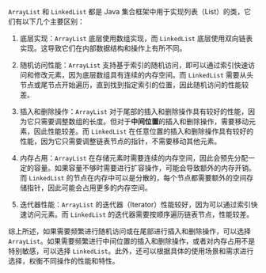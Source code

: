 `ArrayList` 和 `LinkedList` 都是 Java 集合框架中用于实现列表（List）的类，它们有以下几个主要区别：

1. 底层实现：`ArrayList` 底层使用数组实现，而 `LinkedList` 底层使用双向链表实现。这导致它们在内部数据结构和操作上有所不同。

2. 随机访问性能：`ArrayList` 支持基于索引的随机访问，即可以通过索引快速访问和修改元素，因为底层数组具有连续的内存空间。而 `LinkedList` 需要从头节点或尾节点开始遍历，直到找到指定索引的位置，因此随机访问的性能较差。

3. 插入和删除操作：`ArrayList` 对于尾部的插入和删除操作具有较好的性能，因为它只需要调整数组的长度。但对于**中间位置**的插入和删除操作，需要移动元素，因此性能较差。而 `LinkedList` 在任意位置的插入和删除操作具有较好的性能，因为它只需要调整链表节点的指针，不需要移动其他元素。

4. 内存占用：`ArrayList` 在存储元素时需要连续的内存空间，因此会预先分配一定的容量。如果容量不够时需要进行扩容操作，可能会导致额外的内存开销。而 `LinkedList` 的节点在内存中可以是分散的，每个节点都需要额外的空间存储指针，因此可能会占用更多的内存空间。

5. 迭代器性能：`ArrayList` 的迭代器（Iterator）性能较好，因为可以通过索引快速访问元素。而 `LinkedList` 的迭代器需要按顺序遍历链表节点，性能较差。

综上所述，如果需要频繁进行随机访问或在尾部进行插入和删除操作，可以选择 `ArrayList`。如果需要频繁进行中间位置的插入和删除操作，或者对内存占用不是特别敏感，可以选择 `LinkedList`。此外，还可以根据具体的使用场景和需求进行选择，权衡不同操作的性能和特性。